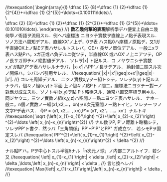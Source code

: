 //texequation{
\begin{array}{l}
\dfrac {5} {8}=\dfrac {1} {2}+\dfrac {1} {2^{4}}+=\dfrac {1} {2^{5}}+\ldots=(0.100111\ldots).\\\
\\\
\dfrac {2} {3}=\dfrac {1} {2}+\dfrac {1} {2^{3}}+=\dfrac {1} {2^{5}}+\ldots=(0.101010\ldots).
\end{array} 
//}
**数乙幾何撃的表現**解析學デハ便宜上自由ニ幾何學ノ術語ヲ流用スル．例ヘバ座標法
ニヨツテ實数ヲ直線上ノ點デ表現スル．ソノ方法ハ周知デアル．直線XX'ノ上デ，0ヲ表
ハス點0ハ座標ノ原點デ，又1ガ半直線OX上ノ點Eデ表ハサレルトスレバ，OEハ
長サノ單位デアル．一般ニxヲ表ハス點Pハ，xガ正或ハ負デルニ従ツテ，半直線OX
或ハOX'ノ上ニアツテ，OPノ長サガ即チxノ絶對値デアル． ソレヲ|x| ト記ルス．コ
ノヤウニシテ實数x,x'ガ點P,P'デ表ハサレルナラバ，|x-x'|ハPP'ノ長サデアル．
絶封値ニ關スル次ノ開係ハ，シバシバ引用サレル．
//texequation{
|x|+|x'|\geq|x+x'|\geq|x|-|x'|.
//}
コレモ周知デアル．
二ツノ實数x,yヲー組トシテ，ソレヲ(x,y)ト記ルスナラバ，個々ノ組(x,y)ト平面
上ノ個々ノ點Pトノ間二，座標法ニヨツテー對ーノ對應ガ成立スル．ソノトキi(x,y)ヲ點
Pト略稱スル．通常ハ直交座標ヲ用ヰル．
同ジヤウニ，三ツノ實数ノ組(x,y,z)ハ空間ノー點ニヨツテ表ハサレル．
ナホー般ニ，n個ノ實数ノー組(x1,x2,…，xn)ヲn次元室間ノー點トイヒ，ソレヲ一
ツノ文字Pデ表ハス．
今P = (x1, x2,… , xn),P'= (x1', x2'，…，xn'）ナルトキ
//texequation{
\sqrt {\left( x_{1}-x_{1}'\right) ^{2}+\left( x_{2}-x_{2}'\right) ^{2}+\ldots \left( x_{n}-x_{n}'\right)^{2}}
//}
ナル数ヲP, P'ノ距離ト略稱シテ，ソレヲPP'ト書ク．然ラバ「三角關係」PP'+P'P"とPP"
ガ成立ツ． 若シモPヲ固定スレバ
//texequation{
PP'^{2}=\left( x_{1}-x_{1}'\right) ^{2}+\left( x_{2}-x_{2}'\right) ^{2}+\ldots \left( x_{n}-x_{n}'\right)^{2} < \delta ^{2}
//}

ナル點P'ハ，Pヲ中心トスル半徑δナル「n次元ノ球」ノ内部ニアルトイフ．若シ又
//texequation{
\left| x_{1}-x_{1}'\right|  < \delta ,\left| x_{2}-x_{2}'\right|  < \delta ,\ldots,\left| x_{n}-x_{n}'\right|  < \delta ,
//}
言ヒ換ヘレバ
//texequation{
Max(\left| x_{1}-x_{1}'\right|,\left| x_{n}-x_{n}'\right|) < \delta ,
//}


